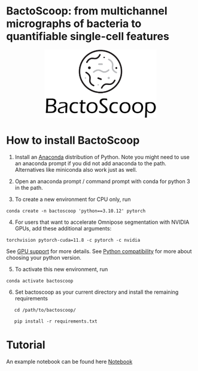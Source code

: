 # BactoScoop: from multichannel micrographs of bacteria to quantifiable single-cell features

<p align="center">
  <img src="https://github.com/Bart-Steemans/bactoscoop/blob/main/logo.jpg?raw=true" alt="BactoScoop" width="300"/>
</p>



# How to install BactoScoop

1. Install an [Anaconda](https://www.anaconda.com/download/) distribution of Python. Note you might need to use an anaconda prompt if you did not add anaconda to the path. Alternatives like miniconda also work just as well.

2. Open an anaconda prompt / command prompt with conda for python 3 in the path.

3. To create a new environment for CPU only, run
```
conda create -n bactoscoop 'python==3.10.12' pytorch
```
4. For users that want to accelerate Omnipose segmentation with NVIDIA GPUs, add these additional arguments:
```
torchvision pytorch-cuda=11.8 -c pytorch -c nvidia
```
See [GPU support](https://github.com/kevinjohncutler/omnipose?tab=readme-ov-file#gpu-support) for more details. See [Python compatibility](https://github.com/kevinjohncutler/omnipose?tab=readme-ov-file#python-compatibility) for more about choosing your python version.

5. To activate this new environment, run
```
conda activate bactoscoop
```
6. Set bactoscoop as your current directory and install the remaining requirements
```
   cd /path/to/bactoscoop/
```
```
   pip install -r requirements.txt
```

# Tutorial

An example notebook can be found here [Notebook](https://github.com/Bart-Steemans/bactoscoop/blob/main/bactoscoop_demo.ipynb)
